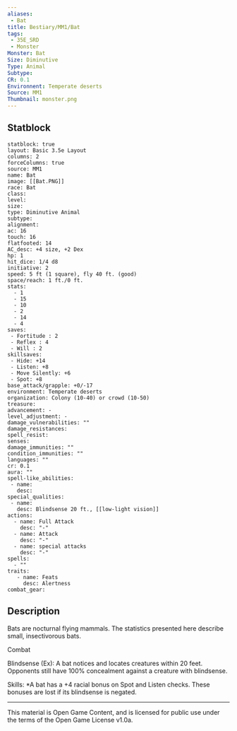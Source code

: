 ```yaml
---
aliases:
 - Bat
title: Bestiary/MM1/Bat
tags: 
 - 35E_SRD
 - Monster
Monster: Bat
Size: Diminutive
Type: Animal
Subtype: 
CR: 0.1
Environnent: Temperate deserts
Source: MM1
Thumbnail: monster.png
---
```


## Statblock

```statblock
statblock: true
layout: Basic 3.5e Layout
columns: 2
forceColumns: true
source: MM1 
name: Bat
image: [[Bat.PNG]]
race: Bat
class: 
level: 
size: 
type: Diminutive Animal
subtype: 
alignment: 
ac: 16
touch: 16
flatfooted: 14
AC_desc: +4 size, +2 Dex
hp: 1
hit_dice: 1/4 d8
initiative: 2
speed: 5 ft (1 square), fly 40 ft. (good)
space/reach: 1 ft./0 ft.
stats:
  - 1
  - 15
  - 10
  - 2
  - 14
  - 4
saves:
 - Fortitude : 2
 - Reflex : 4
 - Will : 2
skillsaves:
 - Hide: +14
 - Listen: +8
 - Move Silently: +6
 - Spot: +8
base_attack/grapple: +0/-17
environment: Temperate deserts
organization: Colony (10-40) or crowd (10-50)
treasure: 
advancement: -
level_adjustment: -
damage_vulnerabilities: ""
damage_resistances: 
spell_resist: 
senses: 
damage_immunities: ""
condition_immunities: ""
languages: ""
cr: 0.1
aura: ""
spell-like_abilities:
 - name: 
   desc: 
special_qualities:
 - name:
   desc: Blindsense 20 ft., [[low-light vision]]
actions:
  - name: Full Attack
    desc: "-"
  - name: Attack
    desc: "-"
  - name: special attacks
    desc: "-"
spells:
  - ""
traits:
   - name: Feats
     desc: Alertness
combat_gear:  
```

## Description



Bats are nocturnal flying mammals. The statistics presented here describe small, insectivorous bats.

Combat

Blindsense (Ex): A bat notices and locates creatures within 20 feet. Opponents still have 100% concealment against a creature with blindsense.

Skills: *A bat has a +4 racial bonus on Spot and Listen checks. These bonuses are lost if its blindsense is negated.

---

This material is Open Game Content, and is licensed for public use under the terms of the Open Game License v1.0a.
